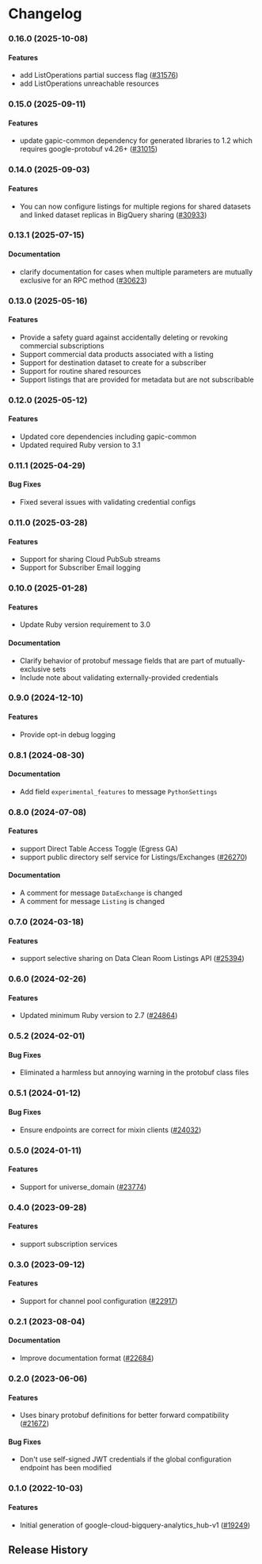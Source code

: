 # Changelog

### 0.16.0 (2025-10-08)

#### Features

* add ListOperations partial success flag ([#31576](https://github.com/googleapis/google-cloud-ruby/issues/31576)) 
* add ListOperations unreachable resources 

### 0.15.0 (2025-09-11)

#### Features

* update gapic-common dependency for generated libraries to 1.2 which requires google-protobuf v4.26+ ([#31015](https://github.com/googleapis/google-cloud-ruby/issues/31015)) 

### 0.14.0 (2025-09-03)

#### Features

* You can now configure listings for multiple regions for shared datasets and linked dataset replicas in BigQuery sharing ([#30933](https://github.com/googleapis/google-cloud-ruby/issues/30933)) 

### 0.13.1 (2025-07-15)

#### Documentation

* clarify documentation for cases when multiple parameters are mutually exclusive for an RPC method ([#30623](https://github.com/googleapis/google-cloud-ruby/issues/30623)) 

### 0.13.0 (2025-05-16)

#### Features

* Provide a safety guard against accidentally deleting or revoking commercial subscriptions 
* Support commercial data products associated with a listing 
* Support for destination dataset to create for a subscriber 
* Support for routine shared resources 
* Support listings that are provided for metadata but are not subscribable 

### 0.12.0 (2025-05-12)

#### Features

* Updated core dependencies including gapic-common 
* Updated required Ruby version to 3.1 

### 0.11.1 (2025-04-29)

#### Bug Fixes

* Fixed several issues with validating credential configs 

### 0.11.0 (2025-03-28)

#### Features

* Support for sharing Cloud PubSub streams 
* Support for Subscriber Email logging 

### 0.10.0 (2025-01-28)

#### Features

* Update Ruby version requirement to 3.0 
#### Documentation

* Clarify behavior of protobuf message fields that are part of mutually-exclusive sets 
* Include note about validating externally-provided credentials 

### 0.9.0 (2024-12-10)

#### Features

* Provide opt-in debug logging 

### 0.8.1 (2024-08-30)

#### Documentation

* Add field `experimental_features` to message `PythonSettings` 

### 0.8.0 (2024-07-08)

#### Features

* support Direct Table Access Toggle (Egress GA) 
* support public directory self service for Listings/Exchanges ([#26270](https://github.com/googleapis/google-cloud-ruby/issues/26270)) 
#### Documentation

* A comment for message `DataExchange` is changed 
* A comment for message `Listing` is changed 

### 0.7.0 (2024-03-18)

#### Features

* support selective sharing on Data Clean Room Listings API ([#25394](https://github.com/googleapis/google-cloud-ruby/issues/25394)) 

### 0.6.0 (2024-02-26)

#### Features

* Updated minimum Ruby version to 2.7 ([#24864](https://github.com/googleapis/google-cloud-ruby/issues/24864)) 

### 0.5.2 (2024-02-01)

#### Bug Fixes

* Eliminated a harmless but annoying warning in the protobuf class files 

### 0.5.1 (2024-01-12)

#### Bug Fixes

* Ensure endpoints are correct for mixin clients ([#24032](https://github.com/googleapis/google-cloud-ruby/issues/24032)) 

### 0.5.0 (2024-01-11)

#### Features

* Support for universe_domain ([#23774](https://github.com/googleapis/google-cloud-ruby/issues/23774)) 

### 0.4.0 (2023-09-28)

#### Features

* support subscription services 

### 0.3.0 (2023-09-12)

#### Features

* Support for channel pool configuration ([#22917](https://github.com/googleapis/google-cloud-ruby/issues/22917)) 

### 0.2.1 (2023-08-04)

#### Documentation

* Improve documentation format ([#22684](https://github.com/googleapis/google-cloud-ruby/issues/22684)) 

### 0.2.0 (2023-06-06)

#### Features

* Uses binary protobuf definitions for better forward compatibility ([#21672](https://github.com/googleapis/google-cloud-ruby/issues/21672)) 
#### Bug Fixes

* Don't use self-signed JWT credentials if the global configuration endpoint has been modified 

### 0.1.0 (2022-10-03)

#### Features

* Initial generation of google-cloud-bigquery-analytics_hub-v1 ([#19249](https://github.com/googleapis/google-cloud-ruby/issues/19249)) 

## Release History
